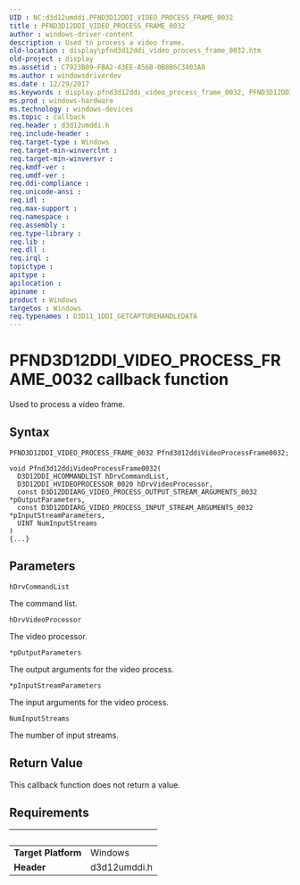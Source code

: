 ```yaml
---
UID : NC:d3d12umddi.PFND3D12DDI_VIDEO_PROCESS_FRAME_0032
title : PFND3D12DDI_VIDEO_PROCESS_FRAME_0032
author : windows-driver-content
description : Used to process a video frame.
old-location : display\pfnd3d12ddi_video_process_frame_0032.htm
old-project : display
ms.assetid : C7923B09-FBA2-43EE-A56B-0B8B6C3403A0
ms.author : windowsdriverdev
ms.date : 12/29/2017
ms.keywords : display.pfnd3d12ddi_video_process_frame_0032, PFND3D12DDI_VIDEO_PROCESS_FRAME_0032 callback function [Display Devices], PFND3D12DDI_VIDEO_PROCESS_FRAME_0032, d3d12umddi/PFND3D12DDI_VIDEO_PROCESS_FRAME_0032
ms.prod : windows-hardware
ms.technology : windows-devices
ms.topic : callback
req.header : d3d12umddi.h
req.include-header : 
req.target-type : Windows
req.target-min-winverclnt : 
req.target-min-winversvr : 
req.kmdf-ver : 
req.umdf-ver : 
req.ddi-compliance : 
req.unicode-ansi : 
req.idl : 
req.max-support : 
req.namespace : 
req.assembly : 
req.type-library : 
req.lib : 
req.dll : 
req.irql : 
topictype : 
apitype : 
apilocation : 
apiname : 
product : Windows
targetos : Windows
req.typenames : D3D11_1DDI_GETCAPTUREHANDLEDATA
---
```



# PFND3D12DDI_VIDEO_PROCESS_FRAME_0032 callback function
Used to process a video frame.

## Syntax

```
PFND3D12DDI_VIDEO_PROCESS_FRAME_0032 Pfnd3d12ddiVideoProcessFrame0032;

void Pfnd3d12ddiVideoProcessFrame0032(
  D3D12DDI_HCOMMANDLIST hDrvCommandList,
  D3D12DDI_HVIDEOPROCESSOR_0020 hDrvVideoProcessor,
  const D3D12DDIARG_VIDEO_PROCESS_OUTPUT_STREAM_ARGUMENTS_0032 *pOutputParameters,
  const D3D12DDIARG_VIDEO_PROCESS_INPUT_STREAM_ARGUMENTS_0032 *pInputStreamParameters,
  UINT NumInputStreams
)
{...}
```

## Parameters

`hDrvCommandList`

The command list.

`hDrvVideoProcessor`

The video processor.

`*pOutputParameters`

The output arguments for the video process.

`*pInputStreamParameters`

The input arguments for the video process.

`NumInputStreams`

The number of input streams.


## Return Value

This callback function does not return a value.


## Requirements
| &nbsp; | &nbsp; |
| ---- |:---- |
| **Target Platform** | Windows |
| **Header** | d3d12umddi.h |
